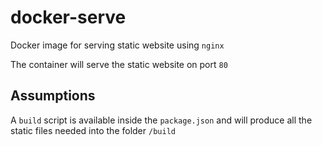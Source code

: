 # docker-serve

Docker image for serving static website using `nginx`

The container will serve the static website on port `80`

## Assumptions

A `build` script is available inside the `package.json` and will produce all the static files needed into the folder `/build`
